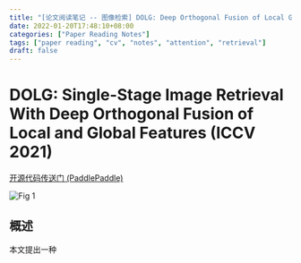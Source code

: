 ```yaml
---
title: "[论文阅读笔记 -- 图像检索] DOLG: Deep Orthogonal Fusion of Local Global Feat. (ICCV 2021)"
date: 2022-01-20T17:48:10+08:00
categories: ["Paper Reading Notes"]
tags: ["paper reading", "cv", "notes", "attention", "retrieval"]
draft: false
---
```


# DOLG: Single-Stage Image Retrieval With Deep Orthogonal Fusion of Local and Global Features (ICCV 2021)

[开源代码传送门 (PaddlePaddle)](https://github.com/feymanpriv/DOLG-paddle)

![Fig 1](/images/2022/PRN174/1.png)

## 概述

本文提出一种
